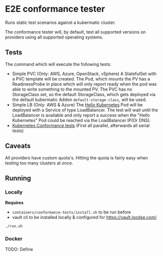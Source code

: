# E2E conformance tester

Runs static test scenarios against a kubermatic cluster.

The conformance tester will, by default, test all supported versions on providers using all supported operating systems.

## Tests

The command which will execute the following tests:
- Simple PVC (Only: AWS, Azure, OpenStack, vSphere)
  A StatefulSet with a PVC template will be created. The Pod, which mounts the PV has a ReadinessProbe in place
  which will only report ready when the pod was able to write something to the mounted PV.
  The PVC has no StorageClass set, so the default StorageClass, which gets deployed via the default kubermatic Addon `default-storage-class`, will be used.
- Simple LB (Only: AWS & Azure)
  The [Hello Kubernetes](https://kubernetes.io/docs/tasks/access-application-cluster/service-access-application-cluster/#creating-a-service-for-an-application-running-in-two-pods) Pod will be deployed with a Service of type LoadBalancer.
  The test will wait until the LoadBalancer is available and only report a success when the "Hello Kubernetes" Pod could be reached via the LoadBalancer IP(Or DNS).
- [Kubernetes Conformance tests](https://github.com/kubernetes/community/blob/master/contributors/devel/conformance-tests.md#running-conformance-tests) (First all parallel, afterwards all serial tests)

## Caveats

All providers have custom quota's.
Hitting the quota is fairly easy when testing too many clusters at once. 

## Running

### Locally

**Requires**
- `containers/conformance-tests/install.sh` to be run before
- vault cli to be installed locally & configured for https://vault.loodse.com/
```bash
./run.sh
```

### Docker

TODO: Define
